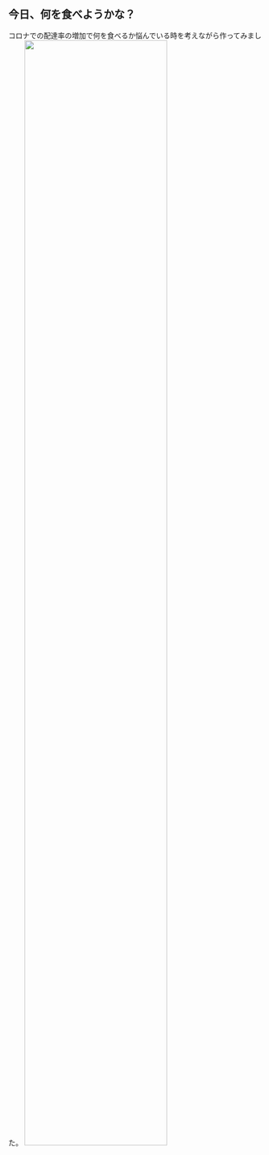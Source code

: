 <h2>今日、何を食べようかな？</h2>
<a>コロナでの配達率の増加で何を食べるか悩んでいる時を考えながら作ってみました。</a>

<img width="75%" src="https://user-images.githubusercontent.com/84564138/138417687-9db1d5e1-98be-4579-b04b-8421660aa874.png">

